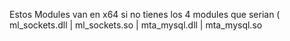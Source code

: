 Estos Modules van en x64 si no tienes los 4 modules que serian ( ml_sockets.dll | ml_sockets.so | mta_mysql.dll | mta_mysql.so

